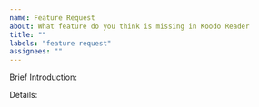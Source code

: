 ```yaml
---
name: Feature Request
about: What feature do you think is missing in Koodo Reader
title: ""
labels: "feature request"
assignees: ""
---
```


<!--
  Note: making sure you've already checked Koodo's roadmap, don't request any features already listed in the roadmap. Also don't request multiple features in one issue.
  https://www.notion.so/troyeguo/d1c19a132932465bae1d89dd963c92ea?v=ca8aa69cf25849c18c92b92ba868663b
-->

Brief Introduction:

Details:
